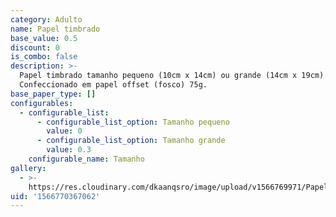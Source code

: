 ```yaml
---
category: Adulto
name: Papel timbrado
base_value: 0.5
discount: 0
is_combo: false
description: >-
  Papel timbrado tamanho pequeno (10cm x 14cm) ou grande (14cm x 19cm).
  Confeccionado em papel offset (fosco) 75g.
base_paper_type: []
configurables:
  - configurable_list:
      - configurable_list_option: Tamanho pequeno
        value: 0
      - configurable_list_option: Tamanho grande
        value: 0.3
    configurable_name: Tamanho
gallery:
  - >-
    https://res.cloudinary.com/dkaanqsro/image/upload/v1566769971/Papelaria%20adulto/Folha_timbrada_zlgoal.jpg
uid: '1566770367062'
---
```


